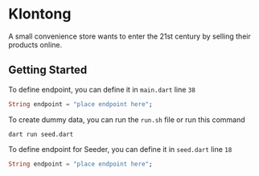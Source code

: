 # Klontong

A small convenience store wants to enter the 21st century by selling their products online.

## Getting Started

To define endpoint, you can define it in `main.dart` line `38`
```dart
String endpoint = "place endpoint here";
```

To create dummy data, you can run the `run.sh` file or run this command
```shell
dart run seed.dart
```

To define endpoint for Seeder, you can define it in `seed.dart` line `18`
```dart
String endpoint = "place endpoint here";
```